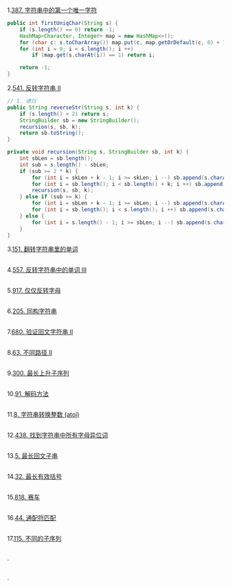 
1.[387. 字符串中的第一个唯一字符](https://leetcode-cn.com/problems/first-unique-character-in-a-string/)
```java
public int firstUniqChar(String s) {
    if (s.length() == 0) return -1;
    HashMap<Character, Integer> map = new HashMap<>();
    for (char c: s.toCharArray()) map.put(c, map.getOrDefault(c, 0) + 1);
    for (int i = 0; i < s.length(); i ++)
        if (map.get(s.charAt(i)) == 1) return i;

    return -1;
}

```

2.[541. 反转字符串 II](https://leetcode-cn.com/problems/reverse-string-ii/)
```java
// 1. 递归
public String reverseStr(String s, int k) {
    if (s.length() < 2) return s;
    StringBuilder sb = new StringBuilder();
    recursion(s, sb, k);
    return sb.toString();
}

private void recursion(String s, StringBuilder sb, int k) {
    int sbLen = sb.length();
    int sub = s.length() - sbLen;
    if (sub >= 2 * k) {
        for (int i = skLen + k - 1; i >= skLen; i --) sb.append(s.charAt(i));
        for (int i = sb.length(); i < sb.length() + k; i ++) sb.append(s.charAt(i));
        recursion(s, sb, k);
    } else if (sub >= k) {
        for (int i = sbLen + k - 1; i >= sbLen; i --) sb.append(s.charAt(i));
        for (int i = sb.length(); i < s.length(); i ++) sb.append(s.charAt(i));
    } else {
        for (int i = s.length() - 1; i >= sbLen; i --) sb.append(s.charAt(i));
    }
}

```

3.[151. 翻转字符串里的单词](https://leetcode-cn.com/problems/reverse-words-in-a-string/)
```java


```

4.[557. 反转字符串中的单词 III](https://leetcode-cn.com/problems/reverse-words-in-a-string-iii/)
```java


```

5.[917. 仅仅反转字母](https://leetcode-cn.com/problems/reverse-only-letters/)
```java


```

6.[205. 同构字符串](https://leetcode-cn.com/problems/isomorphic-strings/)
```java


```

7.[680. 验证回文字符串 Ⅱ](https://leetcode-cn.com/problems/valid-palindrome-ii/)
```java


```

8.[63. 不同路径 II](https://leetcode-cn.com/problems/unique-paths-ii/)
```java


```

9.[300. 最长上升子序列](https://leetcode-cn.com/problems/longest-increasing-subsequence/)
```java


```

10.[91. 解码方法](https://leetcode-cn.com/problems/decode-ways/)
```java


```

11.[8. 字符串转换整数 (atoi)](https://leetcode-cn.com/problems/string-to-integer-atoi/)
```java


```

12.[438. 找到字符串中所有字母异位词](https://leetcode-cn.com/problems/find-all-anagrams-in-a-string/)
```java


```

13.[5. 最长回文子串](https://leetcode-cn.com/problems/longest-palindromic-substring/)
```java


```

14.[32. 最长有效括号](https://leetcode-cn.com/problems/longest-valid-parentheses/)
```java


```

15.[818. 赛车](https://leetcode-cn.com/problems/race-car/)
```java


```

16.[44. 通配符匹配](https://leetcode-cn.com/problems/wildcard-matching/)
```java


```

17.[115. 不同的子序列](https://leetcode-cn.com/problems/distinct-subsequences/)
```java


```

.[]()
```java


```

.[]()
```java


```